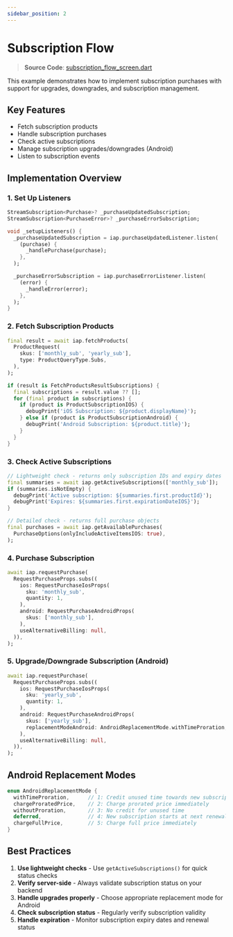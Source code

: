 ```yaml
---
sidebar_position: 2
---
```


# Subscription Flow

> **Source Code**: [subscription_flow_screen.dart](https://github.com/hyochan/flutter_inapp_purchase/blob/main/example/lib/src/screens/subscription_flow_screen.dart)

This example demonstrates how to implement subscription purchases with support for upgrades, downgrades, and subscription management.

## Key Features

- Fetch subscription products
- Handle subscription purchases
- Check active subscriptions
- Manage subscription upgrades/downgrades (Android)
- Listen to subscription events

## Implementation Overview

### 1. Set Up Listeners

```dart
StreamSubscription<Purchase>? _purchaseUpdatedSubscription;
StreamSubscription<PurchaseError>? _purchaseErrorSubscription;

void _setupListeners() {
  _purchaseUpdatedSubscription = iap.purchaseUpdatedListener.listen(
    (purchase) {
      _handlePurchase(purchase);
    },
  );

  _purchaseErrorSubscription = iap.purchaseErrorListener.listen(
    (error) {
      _handleError(error);
    },
  );
}
```

### 2. Fetch Subscription Products

```dart
final result = await iap.fetchProducts(
  ProductRequest(
    skus: ['monthly_sub', 'yearly_sub'],
    type: ProductQueryType.Subs,
  ),
);

if (result is FetchProductsResultSubscriptions) {
  final subscriptions = result.value ?? [];
  for (final product in subscriptions) {
    if (product is ProductSubscriptionIOS) {
      debugPrint('iOS Subscription: ${product.displayName}');
    } else if (product is ProductSubscriptionAndroid) {
      debugPrint('Android Subscription: ${product.title}');
    }
  }
}
```

### 3. Check Active Subscriptions

```dart
// Lightweight check - returns only subscription IDs and expiry dates
final summaries = await iap.getActiveSubscriptions(['monthly_sub']);
if (summaries.isNotEmpty) {
  debugPrint('Active subscription: ${summaries.first.productId}');
  debugPrint('Expires: ${summaries.first.expirationDateIOS}');
}

// Detailed check - returns full purchase objects
final purchases = await iap.getAvailablePurchases(
  PurchaseOptions(onlyIncludeActiveItemsIOS: true),
);
```

### 4. Purchase Subscription

```dart
await iap.requestPurchase(
  RequestPurchaseProps.subs((
    ios: RequestPurchaseIosProps(
      sku: 'monthly_sub',
      quantity: 1,
    ),
    android: RequestPurchaseAndroidProps(
      skus: ['monthly_sub'],
    ),
    useAlternativeBilling: null,
  )),
);
```

### 5. Upgrade/Downgrade Subscription (Android)

```dart
await iap.requestPurchase(
  RequestPurchaseProps.subs((
    ios: RequestPurchaseIosProps(
      sku: 'yearly_sub',
      quantity: 1,
    ),
    android: RequestPurchaseAndroidProps(
      skus: ['yearly_sub'],
      replacementModeAndroid: AndroidReplacementMode.withTimeProration,
    ),
    useAlternativeBilling: null,
  )),
);
```

## Android Replacement Modes

```dart
enum AndroidReplacementMode {
  withTimeProration,      // 1: Credit unused time towards new subscription
  chargeProratedPrice,    // 2: Charge prorated price immediately
  withoutProration,       // 3: No credit for unused time
  deferred,               // 4: New subscription starts at next renewal
  chargeFullPrice,        // 5: Charge full price immediately
}
```

## Best Practices

1. **Use lightweight checks** - Use `getActiveSubscriptions()` for quick status checks
2. **Verify server-side** - Always validate subscription status on your backend
3. **Handle upgrades properly** - Choose appropriate replacement mode for Android
4. **Check subscription status** - Regularly verify subscription validity
5. **Handle expiration** - Monitor subscription expiry dates and renewal status
